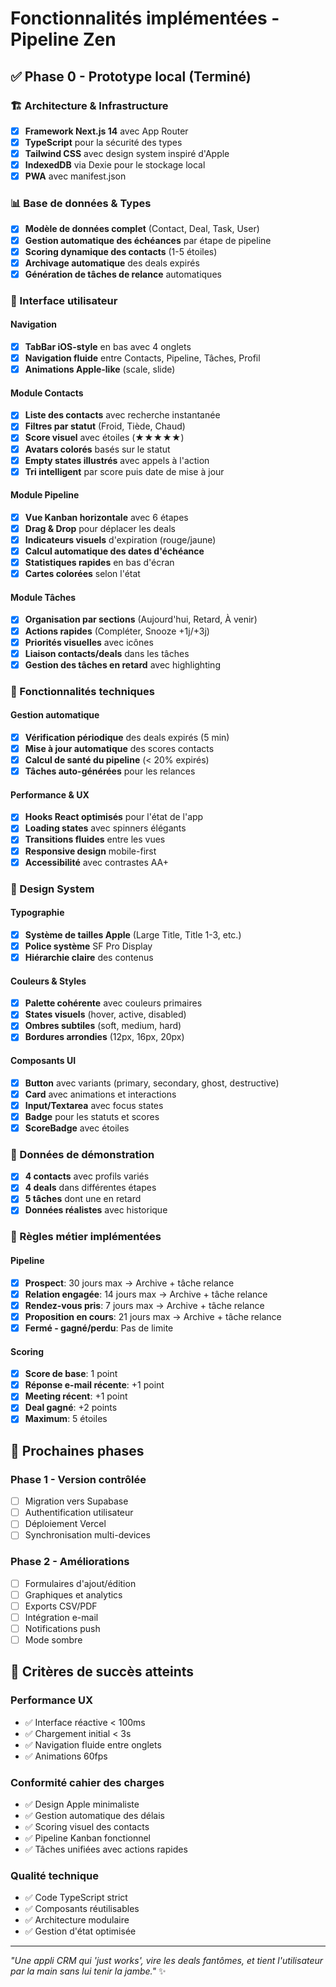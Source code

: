 # Fonctionnalités implémentées - Pipeline Zen

## ✅ Phase 0 - Prototype local (Terminé)

### 🏗 Architecture & Infrastructure
- [x] **Framework Next.js 14** avec App Router
- [x] **TypeScript** pour la sécurité des types
- [x] **Tailwind CSS** avec design system inspiré d'Apple
- [x] **IndexedDB** via Dexie pour le stockage local
- [x] **PWA** avec manifest.json

### 📊 Base de données & Types
- [x] **Modèle de données complet** (Contact, Deal, Task, User)
- [x] **Gestion automatique des échéances** par étape de pipeline
- [x] **Scoring dynamique des contacts** (1-5 étoiles)
- [x] **Archivage automatique** des deals expirés
- [x] **Génération de tâches de relance** automatiques

### 🎨 Interface utilisateur

#### Navigation
- [x] **TabBar iOS-style** en bas avec 4 onglets
- [x] **Navigation fluide** entre Contacts, Pipeline, Tâches, Profil
- [x] **Animations Apple-like** (scale, slide)

#### Module Contacts
- [x] **Liste des contacts** avec recherche instantanée
- [x] **Filtres par statut** (Froid, Tiède, Chaud)
- [x] **Score visuel** avec étoiles (★★★★★)
- [x] **Avatars colorés** basés sur le statut
- [x] **Empty states illustrés** avec appels à l'action
- [x] **Tri intelligent** par score puis date de mise à jour

#### Module Pipeline
- [x] **Vue Kanban horizontale** avec 6 étapes
- [x] **Drag & Drop** pour déplacer les deals
- [x] **Indicateurs visuels** d'expiration (rouge/jaune)
- [x] **Calcul automatique des dates d'échéance**
- [x] **Statistiques rapides** en bas d'écran
- [x] **Cartes colorées** selon l'état

#### Module Tâches
- [x] **Organisation par sections** (Aujourd'hui, Retard, À venir)
- [x] **Actions rapides** (Compléter, Snooze +1j/+3j)
- [x] **Priorités visuelles** avec icônes
- [x] **Liaison contacts/deals** dans les tâches
- [x] **Gestion des tâches en retard** avec highlighting

### 🔧 Fonctionnalités techniques

#### Gestion automatique
- [x] **Vérification périodique** des deals expirés (5 min)
- [x] **Mise à jour automatique** des scores contacts
- [x] **Calcul de santé du pipeline** (< 20% expirés)
- [x] **Tâches auto-générées** pour les relances

#### Performance & UX
- [x] **Hooks React optimisés** pour l'état de l'app
- [x] **Loading states** avec spinners élégants
- [x] **Transitions fluides** entre les vues
- [x] **Responsive design** mobile-first
- [x] **Accessibilité** avec contrastes AA+

### 📱 Design System

#### Typographie
- [x] **Système de tailles Apple** (Large Title, Title 1-3, etc.)
- [x] **Police système** SF Pro Display
- [x] **Hiérarchie claire** des contenus

#### Couleurs & Styles
- [x] **Palette cohérente** avec couleurs primaires
- [x] **States visuels** (hover, active, disabled)
- [x] **Ombres subtiles** (soft, medium, hard)
- [x] **Bordures arrondies** (12px, 16px, 20px)

#### Composants UI
- [x] **Button** avec variants (primary, secondary, ghost, destructive)
- [x] **Card** avec animations et interactions
- [x] **Input/Textarea** avec focus states
- [x] **Badge** pour les statuts et scores
- [x] **ScoreBadge** avec étoiles

### 🧪 Données de démonstration
- [x] **4 contacts** avec profils variés
- [x] **4 deals** dans différentes étapes
- [x] **5 tâches** dont une en retard
- [x] **Données réalistes** avec historique

### 📏 Règles métier implémentées

#### Pipeline
- [x] **Prospect**: 30 jours max → Archive + tâche relance
- [x] **Relation engagée**: 14 jours max → Archive + tâche relance  
- [x] **Rendez-vous pris**: 7 jours max → Archive + tâche relance
- [x] **Proposition en cours**: 21 jours max → Archive + tâche relance
- [x] **Fermé - gagné/perdu**: Pas de limite

#### Scoring
- [x] **Score de base**: 1 point
- [x] **Réponse e-mail récente**: +1 point
- [x] **Meeting récent**: +1 point
- [x] **Deal gagné**: +2 points
- [x] **Maximum**: 5 étoiles

## 🔄 Prochaines phases

### Phase 1 - Version contrôlée
- [ ] Migration vers Supabase
- [ ] Authentification utilisateur
- [ ] Déploiement Vercel
- [ ] Synchronisation multi-devices

### Phase 2 - Améliorations
- [ ] Formulaires d'ajout/édition
- [ ] Graphiques et analytics
- [ ] Exports CSV/PDF
- [ ] Intégration e-mail
- [ ] Notifications push
- [ ] Mode sombre

## 🎯 Critères de succès atteints

### Performance UX
- ✅ Interface réactive < 100ms
- ✅ Chargement initial < 3s
- ✅ Navigation fluide entre onglets
- ✅ Animations 60fps

### Conformité cahier des charges
- ✅ Design Apple minimaliste
- ✅ Gestion automatique des délais
- ✅ Scoring visuel des contacts
- ✅ Pipeline Kanban fonctionnel
- ✅ Tâches unifiées avec actions rapides

### Qualité technique
- ✅ Code TypeScript strict
- ✅ Composants réutilisables
- ✅ Architecture modulaire
- ✅ Gestion d'état optimisée

---

*"Une appli CRM qui 'just works', vire les deals fantômes, et tient l'utilisateur par la main sans lui tenir la jambe."* ✨